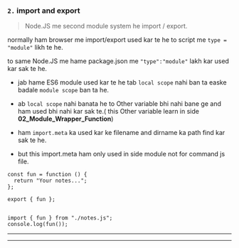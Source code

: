 ### `2.` import and export

> Node.JS me second module system he import / export.

normally ham browser me import/export used kar te he to script me `type = "module"` likh te he.

to same Node.JS me hame package.json me `"type":"module"` lakh kar used kar sak te he.

- jab hame ES6 module used kar te he tab `local scope` nahi ban ta easke badale `module scope` ban ta he.

- ab `local scope` nahi banata he to Other variable bhi nahi bane ge and ham used bhi nahi kar sak te.( this Other variable learn in side **02_Module_Wrapper_Function**)

- ham `import.meta` ka used kar ke filename and dirname ka path find kar sak te he.

- but this import.meta ham only used in side module not for command js file.

```JS
const fun = function () {
  return "Your notes...";
};

export { fun };


import { fun } from "./notes.js";
console.log(fun());

```

---

---
